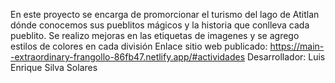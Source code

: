 En este proyecto se encarga de promorcionar el turismo del lago de Atitlan dónde conocemos sus pueblitos mágicos y la historia que conlleva cada pueblito.
Se realizo mejoras en las etiquetas de imagenes y se agrego estilos de colores en cada división
Enlace sitio web publicado: https://main--extraordinary-frangollo-86fb47.netlify.app/#actividades
Desarrollador: Luis Enrique Silva Solares
